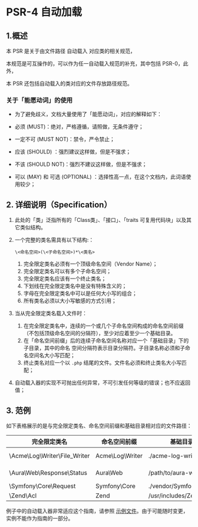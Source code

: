 PSR-4 自动加载
================

## 1.概述
本 PSR 是关于由文件路径 自动载入 对应类的相关规范，

本规范是可互操作的，可以作为任一自动载入规范的补充，其中包括 PSR-0，此外，

本 PSR 还包括自动载入的类对应的文件存放路径规范。

### 关于「能愿动词」的使用

- 为了避免歧义，文档大量使用了「能愿动词」，对应的解释如下：

- 必须 (MUST)：绝对，严格遵循，请照做，无条件遵守；
- 一定不可 (MUST NOT)：禁令，严令禁止；

- 应该 (SHOULD) ：强烈建议这样做，但是不强求；

- 不该 (SHOULD NOT)：强烈不建议这样做，但是不强求；

- 可以 (MAY) 和 可选 (OPTIONAL) ：选择性高一点，在这个文档内，此词语使用较少；

## 2. 详细说明（Specification）

1. 此处的「类」泛指所有的「Class类」、「接口」、「traits 可复用代码块」以及其它类似结构。

2. 一个完整的类名需具有以下结构:：

    ~~~
    \<命名空间>(\<子命名空间>)*\<类名>
    ~~~

    1. 完全限定类名必须有一个顶级命名空间（Vendor Name）；
    2. 完全限定类名可以有多个子命名空间；
    3. 完全限定类名应该有一个终止类名；
    4. 下划线在完全限定类名中是没有特殊含义的；
    5. 字母在完全限定类名中可以是任何大小写的组合；
    6. 所有类名必须以大小写敏感的方式引用；

3. 当从完全限定类名载入文件时：

    1. 在完全限定类名中，连续的一个或几个子命名空间构成的命名空间前缀（不包括顶级命名空间的分隔符），至少对应着至少一个基础目录。
    2. 在「命名空间前缀」后的连续子命名空间名称对应一个「基础目录」下的子目录，其中的命名
空间分隔符表示目录分隔符。子目录名称必须和子命名空间名大小写匹配；
    3. 终止类名对应一个以 `.php` 结尾的文件。文件名必须和终止类名大小写匹配；

4. 自动载入器的实现不可抛出任何异常，不可引发任何等级的错误；也不应返回值；

## 3. 范例

如下表格展示的是与完全限定类名、命名空间前缀和基础目录相对应的文件路径：

| 完全限定类名                    | 命名空间前缀       | 基础目录                 | 实际的文件路径
| ----------------------------- |--------------------|--------------------------|-------------------------------------------
| \Acme\Log\Writer\File_Writer  | Acme\Log\Writer    | ./acme-log-writer/lib/   | ./acme-log-writer/lib/File_Writer.php
| \Aura\Web\Response\Status     | Aura\Web           | /path/to/aura-web/src/   | /path/to/aura-web/src/Response/Status.php
| \Symfony\Core\Request         | Symfony\Core       | ./vendor/Symfony/Core/   | ./vendor/Symfony/Core/Request.php
| \Zend\Acl                     | Zend               | /usr/includes/Zend/      | /usr/includes/Zend/Acl.php

例子中的自动载入器非常适应这个指南，请参照 [示例文件][]。由于可能随时变更，实例不能作为指南的一部分。

[自动载入]: http://php.net/autoload
[示例文件]: http://www.php-fig.org/psr/psr-4/PSR-4-autoloader-examples.md
